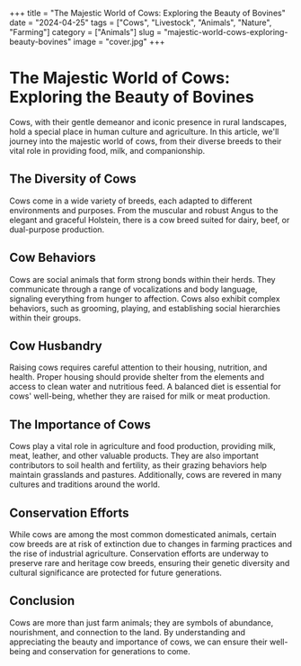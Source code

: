 +++
title = "The Majestic World of Cows: Exploring the Beauty of Bovines"
date = "2024-04-25"
tags = ["Cows", "Livestock", "Animals", "Nature", "Farming"]
category = ["Animals"]
slug = "majestic-world-cows-exploring-beauty-bovines"
image = "cover.jpg"
+++

# The Majestic World of Cows: Exploring the Beauty of Bovines

Cows, with their gentle demeanor and iconic presence in rural landscapes, hold a special place in human culture and
agriculture. In this article, we'll journey into the majestic world of cows, from their diverse breeds to their vital
role in providing food, milk, and companionship.

## The Diversity of Cows

Cows come in a wide variety of breeds, each adapted to different environments and purposes. From the muscular and robust
Angus to the elegant and graceful Holstein, there is a cow breed suited for dairy, beef, or dual-purpose production.

## Cow Behaviors

Cows are social animals that form strong bonds within their herds. They communicate through a range of vocalizations and
body language, signaling everything from hunger to affection. Cows also exhibit complex behaviors, such as grooming,
playing, and establishing social hierarchies within their groups.

## Cow Husbandry

Raising cows requires careful attention to their housing, nutrition, and health. Proper housing should provide shelter
from the elements and access to clean water and nutritious feed. A balanced diet is essential for cows' well-being,
whether they are raised for milk or meat production.

## The Importance of Cows

Cows play a vital role in agriculture and food production, providing milk, meat, leather, and other valuable products.
They are also important contributors to soil health and fertility, as their grazing behaviors help maintain grasslands
and pastures. Additionally, cows are revered in many cultures and traditions around the world.

## Conservation Efforts

While cows are among the most common domesticated animals, certain cow breeds are at risk of extinction due to changes
in farming practices and the rise of industrial agriculture. Conservation efforts are underway to preserve rare and
heritage cow breeds, ensuring their genetic diversity and cultural significance are protected for future generations.

## Conclusion

Cows are more than just farm animals; they are symbols of abundance, nourishment, and connection to the land. By
understanding and appreciating the beauty and importance of cows, we can ensure their well-being and conservation for
generations to come.
